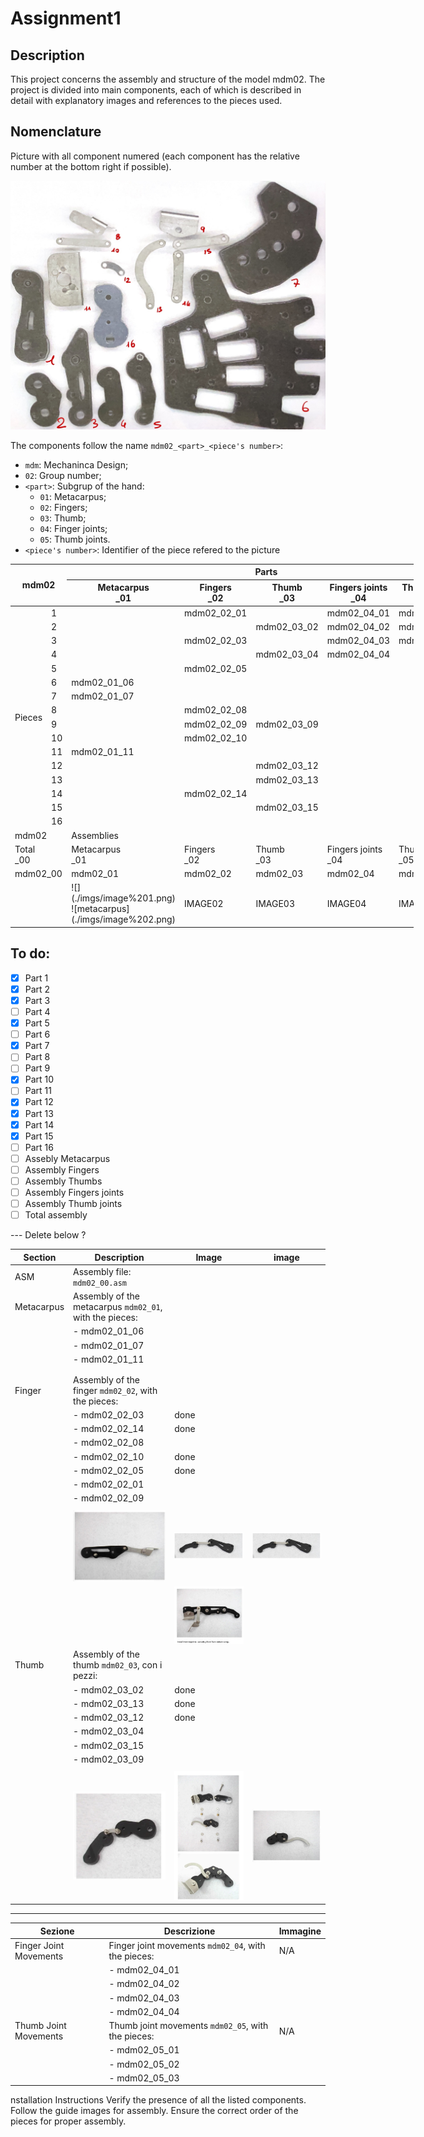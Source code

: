 # Assignment1

## Description

This project concerns the assembly and structure of the model mdm02. The project is divided into main components, each of which is described in detail with explanatory images and references to the pieces used.

## Nomenclature

Picture with all component numered (each component has the relative number at the bottom right if possible).

![](imgs/numered_components.jpg)

The components follow the name `mdm02_<part>_<piece's number>`:

- `mdm`: Mechaninca Design;
- `02`: Group number;
- `<part>`: Subgrup of the hand:
  - `01`: Metacarpus;
  - `02`: Fingers;
  - `03`: Thumb;
  - `04`: Finger joints;
  - `05`: Thumb joints.
- `<piece's number>`: Identifier of the piece refered to the picture

<table style="undefined;table-layout: fixed; width: 645px"><colgroup>
<col style="width: 56px">
<col style="width: 28px">
<col style="width: 107px">
<col style="width: 133px">
<col style="width: 107px">
<col style="width: 107px">
<col style="width: 107px">
</colgroup>
<thead>
  <tr>
    <th colspan="2" rowspan="2">mdm02<br></th>
    <th colspan="5">Parts</th>
  </tr>
  <tr>
    <th>Metacarpus<br>_01</th>
    <th>Fingers<br>_02</th>
    <th>Thumb<br>_03</th>
    <th>Fingers joints<br>_04</th>
    <th>Thumb joints<br>_05</th>
  </tr></thead>
<tbody>
  <tr>
    <td rowspan="16">Pieces</td>
    <td>1</td>
    <td></td>
    <td>mdm02_02_01</td>
    <td></td>
    <td>mdm02_04_01</td>
    <td>mdm02_05_01</td>
  </tr>
  <tr>
    <td>2</td>
    <td></td>
    <td></td>
    <td>mdm02_03_02</td>
    <td>mdm02_04_02</td>
    <td>mdm02_05_02</td>
  </tr>
  <tr>
    <td>3</td>
    <td></td>
    <td>mdm02_02_03</td>
    <td></td>
    <td>mdm02_04_03</td>
    <td>mdm02_05_03</td>
  </tr>
  <tr>
    <td>4</td>
    <td></td>
    <td></td>
    <td>mdm02_03_04</td>
    <td>mdm02_04_04</td>
    <td></td>
  </tr>
  <tr>
    <td>5</td>
    <td></td>
    <td>mdm02_02_05</td>
    <td></td>
    <td></td>
    <td></td>
  </tr>
  <tr>
    <td>6</td>
    <td>mdm02_01_06</td>
    <td></td>
    <td></td>
    <td></td>
    <td></td>
  </tr>
  <tr>
    <td>7</td>
    <td>mdm02_01_07</td>
    <td></td>
    <td></td>
    <td></td>
    <td></td>
  </tr>
  <tr>
    <td>8</td>
    <td></td>
    <td>mdm02_02_08</td>
    <td></td>
    <td></td>
    <td></td>
  </tr>
  <tr>
    <td>9</td>
    <td></td>
    <td>mdm02_02_09</td>
    <td>mdm02_03_09</td>
    <td></td>
    <td></td>
  </tr>
  <tr>
    <td>10</td>
    <td></td>
    <td>mdm02_02_10</td>
    <td></td>
    <td></td>
    <td></td>
  </tr>
  <tr>
    <td>11</td>
    <td>mdm02_01_11</td>
    <td></td>
    <td></td>
    <td></td>
    <td></td>
  </tr>
  <tr>
    <td>12</td>
    <td></td>
    <td></td>
    <td>mdm02_03_12</td>
    <td></td>
    <td></td>
  </tr>
  <tr>
    <td>13</td>
    <td></td>
    <td></td>
    <td>mdm02_03_13</td>
    <td></td>
    <td></td>
  </tr>
  <tr>
    <td>14</td>
    <td></td>
    <td>mdm02_02_14</td>
    <td></td>
    <td></td>
    <td></td>
  </tr>
  <tr>
    <td>15</td>
    <td></td>
    <td></td>
    <td>mdm02_03_15</td>
    <td></td>
    <td></td>
  </tr>
  <tr>
    <td>16</td>
    <td></td>
    <td></td>
    <td></td>
    <td></td>
    <td></td>
  </tr>
  <tr>
    <td colspan="2">mdm02</td>
    <td colspan="5">Assemblies</td>
  </tr>
  <tr>
    <td colspan="2">Total<br>_00</td>
    <td>Metacarpus<br>_01</td>
    <td>Fingers<br>_02</td>
    <td>Thumb<br>_03</td>
    <td>Fingers joints<br>_04</td>
    <td>Thumb joints<br>_05</td>
  </tr>
  <tr>
    <td colspan="2">mdm02_00</td>
    <td>mdm02_01</td>
    <td>mdm02_02</td>
    <td>mdm02_03</td>
    <td>mdm02_04</td>
    <td>mdm02_05</td>
  </tr>
  <tr>
    <td colspan="2"></td>
    <td>![](./imgs/image%201.png) ![metacarpus](./imgs/image%202.png)</td>
    <td>IMAGE02</td>
    <td>IMAGE03</td>
    <td>IMAGE04</td>
    <td>IMAGE05</td>
  </tr>
</tbody></table>

## To do:

- [x] Part 1
- [x] Part 2
- [x] Part 3
- [ ] Part 4
- [x] Part 5
- [ ] Part 6
- [x] Part 7
- [ ] Part 8
- [ ] Part 9
- [x] Part 10
- [ ] Part 11
- [x] Part 12
- [x] Part 13
- [x] Part 14
- [x] Part 15
- [ ] Part 16
- [ ] Assebly Metacarpus
- [ ] Assembly Fingers
- [ ] Assembly Thumbs
- [ ] Assembly Fingers joints
- [ ] Assembly Thumb joints
- [ ] Total assembly

--- Delete below ?

| Section   | Description                                         | Image                                 |                  image                        |
| --------- | --------------------------------------------------- | ------------------------------------- |-----------------------------------------------|
| ASM       |  Assembly file: `mdm02_00.asm`                      |                                       |                                               |
| Metacarpus | Assembly of the metacarpus `mdm02_01`, with the pieces: |                                  |                                               |
|           | - mdm02\_01\_06                                     |                                       |                                               |
|           | - mdm02\_01\_07                                     |                                       |                                               |
|           | - mdm02\_01\_11                                     |                                       |                                               |  
|           |                                                     |                                       |                                               |
|          |                   |    |                                               | 
| Finger      |Assembly of the finger  `mdm02_02`, with the pieces:|     |                                |                                               |
|           | - mdm02\_02\_03                                     |         done                              |                                               |
|           | - mdm02\_02\_14                                     |    done                               |                                               |
|           | - mdm02\_02\_08                                     |                                       |                                               |
|           | - mdm02\_02\_10                                     |    done                                   |                                               |
|           | - mdm02\_02\_05                                     |        done                               |                                               |
|           | - mdm02\_02\_01                                     |                                       |                                               |
|           | - mdm02\_02\_09                                     |                                       |                                               |
|           |                                                     |                                       |                                               |
|           |    ![metacarpus](./imgs/image%203.png)               |  ![metacarpus](./imgs/image%204.png)  |  ![metacarpus](./imgs/image%204.png)          |  
|           |                                                     | ![metacarpus](./imgs/image%206.png)   |                                               | 
| Thumb   | Assembly of the thumb `mdm02_03`, con i pezzi:   |                                            |                                               |
|           | - mdm02\_03\_02                                     |           done                            |                                               |
|           | - mdm02\_03\_13                                     |               done                        |                                               |
|           | - mdm02\_03\_12                                     |           done                            |                                               |
|           | - mdm02\_03\_04                                     |                                       |                                               |
|           | - mdm02\_03\_15                                     |                                       |                                               |
|           | - mdm02\_03\_09                                     |                                       |                                               |
|           |                                                     |                                       |                                               |
|           |   ![metacarpus](./imgs/image%208.png)               |  ![metacarpus](./imgs/image%209.png)  |    ![metacarpus](./imgs/image%207.png)        |   

---

| Sezione                      | Descrizione                                               | Immagine |
| ---------------------------- | --------------------------------------------------------- | -------- |
|Finger Joint Movements    | Finger joint movements  `mdm02_04`, with the pieces:   | N/A      |
|                              | - mdm02\_04\_01                                           |          |
|                              | - mdm02\_04\_02                                           |          |
|                              | - mdm02\_04\_03                                           |          |
|                              | - mdm02\_04\_04                                           |          |
|Thumb Joint Movements | Thumb joint movements `mdm02_05`,  with the pieces: | N/A      |
|                              | - mdm02\_05\_01                                           |          |
|                              | - mdm02\_05\_02                                           |          |
|                              | - mdm02\_05\_03                                           |          |


nstallation Instructions
Verify the presence of all the listed components.
Follow the guide images for assembly.
Ensure the correct order of the pieces for proper assembly.

